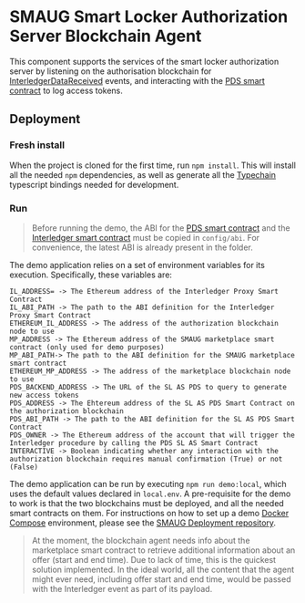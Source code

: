 # SMAUG Smart Locker Authorization Server Blockchain Agent


This component supports the services of the smart locker authorization server by listening on the authorisation blockchain for [InterledgerDataReceived](https://github.com/SOFIE-project/SMAUG-Marketplace/blob/master/il-smart-contracts/contracts/interfaces/InterledgerProxy.sol) events, and interacting with the [PDS smart contract](../sl-as-pds/contract/PDS.sol) to log access tokens.

## Deployment
### Fresh install

When the project is cloned for the first time, run `npm install`. This will install all the needed `npm` dependencies, as well as generate all the [Typechain](https://github.com/ethereum-ts/TypeChain) typescript bindings needed for development.

### Run

> Before running the demo, the ABI for the [PDS smart contract](../sl-as-pds/contract/PDS.sol) and the [Interledger smart contract](https://github.com/SOFIE-project/SMAUG-Marketplace/blob/master/il-smart-contracts/contracts/InterledgerProxyImplementation.sol) must be copied in `config/abi`. For convenience, the latest ABI is already present in the folder.

The demo application relies on a set of environment variables for its execution. Specifically, these variables are:

```
IL_ADDRESS= -> The Ethereum address of the Interledger Proxy Smart Contract
IL_ABI_PATH -> The path to the ABI definition for the Interledger Proxy Smart Contract
ETHEREUM_IL_ADDRESS -> The address of the authorization blockchain node to use
MP_ADDRESS -> The Ethereum address of the SMAUG marketplace smart contract (only used for demo purposes)
MP_ABI_PATH-> The path to the ABI definition for the SMAUG marketplace smart contract
ETHEREUM_MP_ADDRESS -> The address of the marketplace blockchain node to use
PDS_BACKEND_ADDRESS -> The URL of the SL AS PDS to query to generate new access tokens
PDS_ADDRESS -> The Ehtereum address of the SL AS PDS Smart Contract on the authorization blockchain
PDS_ABI_PATH -> The path to the ABI definition for the SL AS PDS Smart Contract
PDS_OWNER -> The Ethereum address of the account that will trigger the Interledger procedure by calling the PDS SL AS Smart Contract
INTERACTIVE -> Boolean indicating whether any interaction with the authorization blockchain requires manual confirmation (True) or not (False)
```

The demo application can be run by executing `npm run demo:local`, which uses the default values declared in `local.env`. A pre-requisite for the demo to work is that the two blockchains must be deployed, and all the needed smart contracts on them. For instructions on how to set up a demo [Docker Compose](https://docs.docker.com/compose/) environment, please see the [SMAUG Deployment repository](https://github.com/SOFIE-project/SMAUG-Deployment).

>At the moment, the blockchain agent needs info about the marketplace smart contract to retrieve additional information about an offer (start and end time). Due to lack of time, this is the quickest solution implemented. In the ideal world, all the content that the agent might ever need, including offer start and end time, would be passed with the Interledger event as part of its payload.